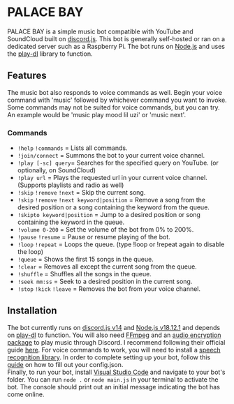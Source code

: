 # PALACE BAY
PALACE BAY is a simple music bot compatible with YouTube and SoundCloud built on [discord.js](https://discord.js.org). This bot is generally self-hosted or ran on a dedicated server such as a Raspberry Pi. The bot runs on [Node.js](https://nodejs.org/en) and uses the [play-dl](https://play-dl.github.io/index.html) library to function.
## Features
The music bot also responds to voice commands as well. Begin your voice command with 'music' followed by whichever command you want to invoke. Some commands may not be suited for voice commands, but you can try. 
<br>
An example would be 'music play mood lil uzi' or 'music next'.
### Commands
- `!help` `!commands` = Lists all commands. 
- `!join/connect` = Summons the bot to your current voice channel.
- `!play [-sc] query`= Searches for the specified query on YouTube. (or optionally, on SoundCloud)
- `!play url` = Plays the requested url in your current voice channel. (Supports playlists and radio as well)
- `!skip` `!remove` `!next` = Skip the current song.
- `!skip` `!remove` `!next keyword|position` = Remove a song from the desired position or a song containing the keyword from the queue.
- `!skipto keyword|position` = Jump to a desired position or song containing the keyword in the queue.
- `!volume 0-200` = Set the volume of the bot from 0% to 200%.
- `!pause` `!resume` = Pause or resume playing of the bot.
- `!loop` `!repeat` = Loops the queue. (type !loop or !repeat again to disable the loop)
- `!queue` = Shows the first 15 songs in the queue.
- `!clear` = Removes all except the current song from the queue.
- `!shuffle` = Shuffles all the songs in the queue.
- `!seek mm:ss` = Seek to a desired position in the current song.
- `!stop` `!kick` `!leave` = Removes the bot from your voice channel.

## Installation
The bot currently runs on [discord.js v14](https://www.npmjs.com/package/discord.js) and [Node.js v18.12.1](https://nodejs.org/en) and depends on [play-dl](https://play-dl.github.io/index.html) to function. You will also need [FFmpeg](https://ffmpeg.org/download.html) and an [audio encryption package](https://www.npmjs.com/package/libsodium-wrappers) to play music through Discord. I recommend following their official guide [here](https://discordjs.guide/voice/#installation). For voice commands to work, you will need to install a [speech recognition library](https://discordsr.netlify.app/). In order to complete setting up your bot, follow this [guide](https://discordjs.guide/preparations/setting-up-a-bot-application.html#creating-your-bot) on how to fill out your config.json. 
<br>
Finally, to run your bot, install [Visual Studio Code](https://code.visualstudio.com/) and navigate to your bot's folder. You can run `node .` or `node main.js` in your terminal to activate the bot. The console should print out an initial message indicating the bot has come online.
